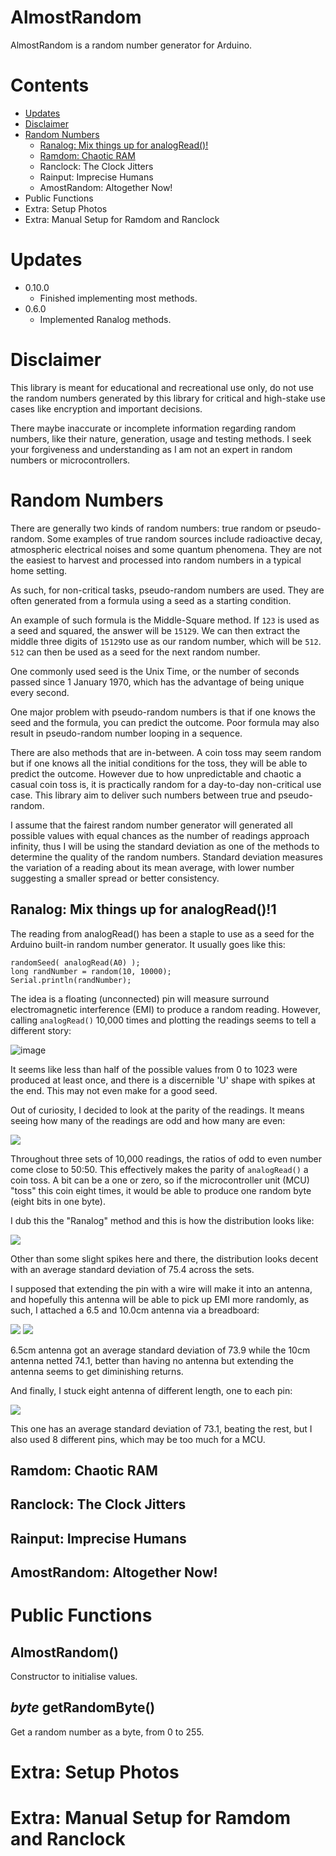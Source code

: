 # AlmostRandom

AlmostRandom is a random number generator for Arduino.

# Contents
- [Updates](#updates)
- [Disclaimer](#disclaimer)
- [Random Numbers](#random-numbers)
  - [Ranalog: Mix things up for analogRead()!](#ranalog-mix-things-up-for-analogread1)
  - [Ramdom: Chaotic RAM]()
  - Ranclock: The Clock Jitters
  - Rainput: Imprecise Humans
  - AmostRandom: Altogether Now!
- Public Functions
- Extra: Setup Photos
- Extra: Manual Setup for Ramdom and Ranclock

# Updates

- 0.10.0
	- Finished implementing most methods.
- 0.6.0
    - Implemented Ranalog methods.

# Disclaimer

This library is meant for educational and recreational use only, do not use the random numbers generated by this library for critical and high-stake use cases like encryption and important decisions.

There maybe inaccurate or incomplete information regarding random numbers, like their nature, generation, usage and testing methods. I seek your forgiveness and understanding as I am not an expert in random numbers or microcontrollers.


# Random Numbers
There are generally two kinds of random numbers: true random or pseudo-random. Some examples of true random sources include radioactive decay, atmospheric electrical noises and some quantum phenomena. They are not the easiest to harvest and processed into random numbers in a typical home setting.

As such, for non-critical tasks, pseudo-random numbers are used. They are often generated from a formula using a seed as a starting condition. 

An example of such formula is the Middle-Square method. If `123` is used as a seed and squared, the answer will be `15129`. We can then extract the middle three digits of `15129`to use as our random number, which will be `512`. `512` can then be used as a seed for the next random number.

One commonly used seed is the Unix Time, or the number of seconds passed since 1 January 1970, which has the advantage of being unique every second.

One major problem with pseudo-random numbers is that if one knows the seed and the formula, you can predict the outcome. Poor formula may also result in pseudo-random number looping in a sequence.

There are also methods that are in-between. A coin toss may seem random but if one knows all the initial conditions for the toss, they will be able to predict the outcome. However due to how unpredictable and chaotic a casual coin toss is, it is practically random for a day-to-day non-critical use case. This library aim to deliver such numbers between true and pseudo-random. 

I assume that the fairest random number generator will generated all possible values with equal chances as the number of readings approach infinity, thus I will be using the standard deviation as one of the methods to determine the quality of the random numbers. Standard deviation measures the variation of a reading about its mean average, with lower number suggesting a smaller spread or better consistency.


## Ranalog: Mix things up for analogRead()!1
The reading from analogRead() has been a staple to use as a seed for the Arduino built-in random number generator. It usually goes like this:
```
randomSeed( analogRead(A0) );
long randNumber = random(10, 10000);
Serial.println(randNumber);
```
The idea is a floating (unconnected) pin will measure surround electromagnetic interference (EMI) to produce a random reading. However, calling `analogRead()` 10,000 times and plotting the readings seems to tell a different story:

![image](extras/analogRead_Frequency_(No_Antenna).jpg)

It seems like less than half of the possible values from 0 to 1023 were produced at least once, and there is a discernible 'U' shape with spikes at the end. This may not even make for a good seed.

Out of curiosity, I decided to look at the parity of the readings. It means seeing how many of the readings are odd and how many are even:

![](extras/analogRead_Parity_(No_Antenna).jpg)

Throughout three sets of 10,000 readings, the ratios of odd to even number come close to 50:50. This effectively makes the parity of `analogRead()` a coin toss. A bit can be a one or zero, so if the microcontroller unit (MCU) "toss" this coin eight times, it would be able to produce one random byte (eight bits in one byte).

I dub this the "Ranalog" method and this is how the distribution looks like:

![](extras/Ranalog_Frequency_(No_Antenna).jpg)

Other than some slight spikes here and there, the distribution looks decent with an average standard deviation of 75.4 across the sets. 

I supposed that extending the pin with a wire will make it into an antenna, and hopefully this antenna will be able to pick up EMI more randomly, as such, I attached a 6.5 and 10.0cm antenna via a breadboard:

![](extras/Ranalog_Frequency_(6.5cm_Antenna).jpg)
![](extras/Ranalog_Frequency_(10.0cm_Antenna).jpg)

6.5cm antenna got an average standard deviation of 73.9 while the 10cm antenna netted 74.1, better than having no antenna but extending the antenna seems to get diminishing returns. 

And finally, I stuck eight antenna of different length, one to each pin:

![](extras/Ranalog_Frequency_(Multi_Antennae).jpg)

This one has an average standard deviation of 73.1, beating the rest, but I also used 8 different pins, which may be too much for a MCU.


## Ramdom: Chaotic RAM

## Ranclock: The Clock Jitters

## Rainput: Imprecise Humans

## AmostRandom: Altogether Now!



# Public Functions
## AlmostRandom()

Constructor to initialise values. 


##  _byte_ getRandomByte()

Get a random number as a byte, from 0 to 255.

# Extra: Setup Photos
# Extra: Manual Setup for Ramdom and Ranclock

